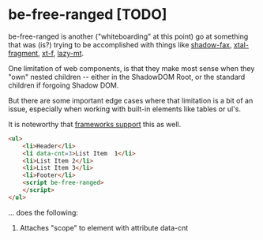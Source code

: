 # be-free-ranged [TODO]

be-free-ranged is another ("whiteboarding" at this point) go at something that was (is?) trying to be accomplished with things like [shadow-fax](https://github.com/bahrus/sceadu-fax), [xtal-fragment](https://github.com/bahrus/xtal-fragment), [xt-f](https://github.com/bahrus/xt-f), [lazy-mt](https://github.com/bahrus/lazy-mt).

One limitation of web components, is that they make most sense when they "own" nested children -- either in the ShadowDOM Root, or the standard children if forgoing Shadow DOM.

But there are some important edge cases where that limitation is a bit of an issue, especially when working with built-in elements like tables or ul's.

It is noteworthy that [frameworks support](https://reactjs.org/docs/fragments.html) this as well.

```html
<ul>
    <li>Header</li>
    <li data-cnt=3>List Item  1</li>
    <li>List Item 2</li>
    <li>List Item 3</li>
    <li>Footer</li>
    <script be-free-ranged>
    </script>
</ul>
```

... does the following:

1.  Attaches "scope" to element with attribute data-cnt

